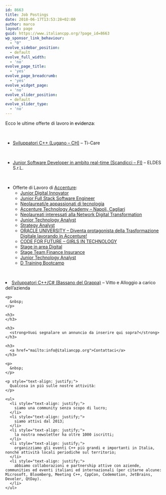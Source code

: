 ```yaml
---
id: 8663
title: Job Postings
date: 2018-06-17T13:53:28+02:00
author: marco
layout: page
guid: https://www.italiancpp.org/?page_id=8663
wp_sponsor_link_behaviour:
  - "0"
evolve_sidebar_position:
  - default
evolve_full_width:
  - 'no'
evolve_page_title:
  - 'yes'
evolve_page_breadcrumb:
  - 'yes'
evolve_widget_page:
  - 'no'
evolve_slider_position:
  - default
evolve_slider_type:
  - 'no'
---
```

<p style="text-align: justify;">
  Ecco le ultime offerte di lavoro<span style="color: #000000;"><b> </b>in evidenza</span>:
</p>

&nbsp;

  * [Sviluppatori C++ (Lugano &#8211; CH)](http://www.ti-care.ch/opportunita-di-carriera/sviluppatore-c) &#8211; Ti-Care

&nbsp;

  * [Junior Software Developer in ambito real-time (Scandicci &#8211; FI)](https://www.eldesradar.com/careers/) &#8211; ELDES S.r.L.

&nbsp;

  * Offerte di Lavoro di [Accenture](https://www.accenture.com/it-it/careers?src=JB-33963): 
      * <a href="https://www.accenture.com/it-it/careers/jobdetails?id=00608131_it&src=JB-33963" target="_blank" rel="noopener noreferrer">Junior Digital Innovator</a>
      * <a href="https://www.accenture.com/it-it/careers/jobdetails?id=00611134_it&src=JB-33963" target="_blank" rel="noopener noreferrer">Junior Full Stack Software Engineer</a>
      * <a href="https://www.accenture.com/it-it/careers/jobdetails?id=00611140_it&src=JB-33963" target="_blank" rel="noopener noreferrer">Neolaureati/e appassionati di tecnologia</a>
      * <a href="https://www.accenture.com/it-it/careers/jobdetails?id=00611177_it&src=JB-33963" target="_blank" rel="noopener noreferrer">Accenture Technology Academy – Napoli, Cagliari</a>
      * <a href="https://www.accenture.com/it-it/careers/jobdetails?id=00611603_it&src=JB-33963" target="_blank" rel="noopener noreferrer">Neolaureati interessati alla Network Digital Transformation</a>
      * <a href="https://www.accenture.com/it-it/careers/jobdetails?id=00614527_it&src=JB-33963" target="_blank" rel="noopener noreferrer">Junior Technology Analyst</a>
      * <a href="https://www.accenture.com/it-it/careers/jobdetails?id=00614964_it&src=JB-33963%20" target="_blank" rel="noopener noreferrer">Strategy Analyst</a>
      * <a href="https://www.accenture.com/it-it/careers/jobdetails?id=00623792_it&src=JB-33963%20" target="_blank" rel="noopener noreferrer">ORACLE UNIVERSITY – Diventa protagonista della Trasformazione Digitale lavorando in Accenture!</a>
      * <a href="https://www.accenture.com/it-it/careers/jobdetails?id=00624762_it&src=JB-33963%20" target="_blank" rel="noopener noreferrer">CODE FOR FUTURE – GIRLS IN TECHNOLOGY</a>
      * <a href="https://www.accenture.com/it-it/careers/jobdetails?id=00627578_it&src=JB-33963%20" target="_blank" rel="noopener noreferrer">Stage in area Digital</a>
      * <a href="https://www.accenture.com/it-it/careers/jobdetails?id=00629475_it&src=JB-33963" target="_blank" rel="noopener noreferrer">Stage Team Finance Insurance</a>
      * <a href="https://www.accenture.com/it-it/careers/jobdetails?id=00639965_it&src=JB-33963" target="_blank" rel="noopener noreferrer">Junior Technology Analyst</a>
      * <a href="https://www.accenture.com/it-it/careers/jobdetails?id=00643303_it&src=JB-33963" target="_blank" rel="noopener noreferrer">D Training Bootcamp</a>

&nbsp;

<li class="viewTitolo3 align-center">
  <a href="https://www.italiancpp.org/jobs/job-hubbz/">Sviluppatori C++/C# (Bassano del Grappa)</a> &#8211; Vitto e Alloggio a carico dell&#8217;azienda <p style="text-align: justify;">
    </li> </ul> 
    
    <p>
      &nbsp;
    </p>
    
    <h3>
    </h3>
    
    <h3>
      <strong>Vuoi segnalare un annuncio da inserire qui sopra?</strong>
    </h3>
    
    <h3>
      <a href="mailto:info@italiancpp.org">Contattaci</a>
    </h3>
    
    <p>
      &nbsp;
    </p>
    
    <p style="text-align: justify;">
      Qualcosa in più sulle nostre attività:
    </p>
    
    <ul>
      <li style="text-align: justify;">
        siamo una community senza scopo di lucro;
      </li>
      <li style="text-align: justify;">
        siamo attivi dal 2013;
      </li>
      <li style="text-align: justify;">
        la nostra newsletter ha oltre 1000 iscritti;
      </li>
      <li style="text-align: justify;">
        organizziamo gli eventi C++ più grandi e importanti in Italia, nonché attività locali periodiche sul territorio;
      </li>
      <li style="text-align: justify;">
        abbiamo collaborazioni e partnership attive con aziende, communities ed eventi italiani ed internazionali (per citarne alcune: Microsoft, Bloomberg, Meeting C++, CppCon, Codemotion, JetBrains, Develer, QtDay).
      </li>
    </ul>